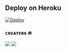 
 ## Deploy on Heroku 
    
[![Deploy](https://www.herokucdn.com/deploy/button.svg)](https://heroku.com/deploy?template=https://github.com/LegendVidhi/YukkiMusicBot) 

### ᴄʀᴇᴀᴛᴇʀs 🔥
<a href="https://t.me/ROcKSTAR_Xdd"><img src="https://img.shields.io/badge/ROCKSTAR-blue.svg?style=for-the-badge&logo=Telegram"></a> <a href="https://t.me/LegendVidhiVRS"><img src="https://img.shields.io/badge/VIDHI-blue.svg?style=for-the-badge&logo=Telegram"></a>
